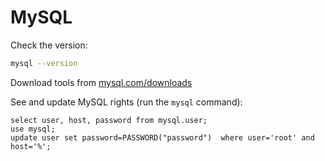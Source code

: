 # MySQL

Check the version:

```bash
mysql --version
```

Download tools from [mysql.com/downloads](https://www.mysql.com/downloads/)

See and update MySQL rights (run the `mysql` command):

```mysql
select user, host, password from mysql.user;
use mysql;
update user set password=PASSWORD("password")  where user='root' and host='%';
```
